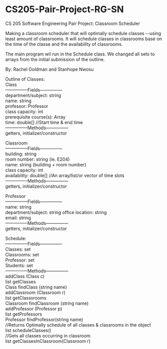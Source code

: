 # CS205-Pair-Project-RG-SN
CS 205 Software Engineering Pair Project: Classroom Scheduler

Making a classroom scheduler that will optimally schedule classes --using least amount of classrooms. It will schedule classes in classrooms base on the time of the classe and the availability of classrooms.

The main program wil run in the Schedule class. We changed all sets to arrays from the initial submission of the outline.

By: Rachel Goldman and Stanhope Nwosu

Outline of Classes:  
Class   
        —————Fields—————  
        department/subject: string  
        name: string  
        professor: Professor  
        class capacity: int  
        prerequisite course(s): Array<Class>  
        time: double[] //Start time & end time  
        —————Methods—————  
        getters, initializer/constructor
        
            
Classroom  
        —————Fields—————  
        building: string  
        room number: string (ie. E204)   
        name: string (building + room number)  
        class capacity: int  
        availability: double[]     //An array/list/or vector of time slots  
        —————Methods—————  
        getters, initializer/constructor  

  
Professor  
        —————Fields—————  
        name: string  
        department/subject: string
        office location: string  
        email: string      
        —————Methods—————  
        getters, initializer/constructor  

  
Schedule:  
        —————Fields—————  
        Classes: set <Class>  
        Classrooms: set <Classrooms>  
        Professor: set <Professors>  
        Students: set <Students>  
        —————Methods—————  
        addClass (Class c)    
        list <Class> getClasses  
        Class findClass (string name)          
        addClassroom (Classroom r)  
        list <Classroom> getClasssrooms  
        Classroom findClassroom (string name)  
        addProfessor (Professor p)  
        list <Professor> getProfessors  
        Professor findProfessor(string name)  
        //Returns Optimally schedule of all classes & classrooms in the object    
        list<string> scheduleClasses()  
        //Gets all classes occurring in classroom  
        list<Class> getClassesInClassroom(Classroom r)  
